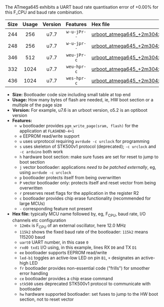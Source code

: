 The ATmega645 exhibits a UART baud rate quantisation error of +0.00% for this F_CPU and baud rate combination.

|Size|Usage|Version|Features|Hex file|
|:-:|:-:|:-:|:-:|:--|
|244|256|u7.7|`w-u-jPr--`|[urboot_atmega645_+2m304x_+++2k4_uart0_rxe0_txe1_led+b5.hex](https://raw.githubusercontent.com/stefanrueger/urboot.hex/main/cores/megacore/atmega645/external_oscillator/fcpu_+2m304x/br_+++2k4/urboot_atmega645_+2m304x_+++2k4_uart0_rxe0_txe1_led+b5.hex)|
|248|256|u7.7|`w-u-jpr--`|[urboot_atmega645_+2m304x_+++2k4_uart0_rxe0_txe1_led+b5_fr.hex](https://raw.githubusercontent.com/stefanrueger/urboot.hex/main/cores/megacore/atmega645/external_oscillator/fcpu_+2m304x/br_+++2k4/urboot_atmega645_+2m304x_+++2k4_uart0_rxe0_txe1_led+b5_fr.hex)|
|346|512|u7.7|`weu-jPr-c`|[urboot_atmega645_+2m304x_+++2k4_uart0_rxe0_txe1_ee_led+b5_fr_ce.hex](https://raw.githubusercontent.com/stefanrueger/urboot.hex/main/cores/megacore/atmega645/external_oscillator/fcpu_+2m304x/br_+++2k4/urboot_atmega645_+2m304x_+++2k4_uart0_rxe0_txe1_ee_led+b5_fr_ce.hex)|
|332|1024|u7.7|`weu-hpr-c`|[urboot_atmega645_+2m304x_+++2k4_uart0_rxe0_txe1_ee_led+b5_fr_ce_hw.hex](https://raw.githubusercontent.com/stefanrueger/urboot.hex/main/cores/megacore/atmega645/external_oscillator/fcpu_+2m304x/br_+++2k4/urboot_atmega645_+2m304x_+++2k4_uart0_rxe0_txe1_ee_led+b5_fr_ce_hw.hex)|
|436|1024|u7.7|`wes-hpr-c`|[urboot_atmega645_+2m304x_+++2k4_uart0_rxe0_txe1_ee_led+b5_fr_ce_stk500_hw.hex](https://raw.githubusercontent.com/stefanrueger/urboot.hex/main/cores/megacore/atmega645/external_oscillator/fcpu_+2m304x/br_+++2k4/urboot_atmega645_+2m304x_+++2k4_uart0_rxe0_txe1_ee_led+b5_fr_ce_stk500_hw.hex)|

- **Size:** Bootloader code size including small table at top end
- **Usage:** How many bytes of flash are needed, ie, HW boot section or a multiple of the page size
- **Version:** For example, u7.6 is an urboot version, o5.2 is an optiboot version
- **Features:**
  + `w` bootloader provides `pgm_write_page(sram, flash)` for the application at `FLASHEND-4+1`
  + `e` EEPROM read/write support
  + `u` uses urprotocol requiring `avrdude -c urclock` for programming
  + `s` uses skeleton of STK500v1 protocol (deprecated); `-c urclock` and `-c arduino` both work
  + `h` hardware boot section: make sure fuses are set for reset to jump to boot section
  + `j` vector bootloader: applications *need to be patched externally*, eg, using `avrdude -c urclock`
  + `p` bootloader protects itself from being overwritten
  + `P` vector bootloader only: protects itself and reset vector from being overwritten
  + `r` preserves reset flags for the application in the register R2
  + `c` bootloader provides chip erase functionality (recommended for large MCUs)
  + `-` corresponding feature not present
- **Hex file:** typically MCU name followed by, eg, F<sub>CPU</sub>, baud rate, I/O channels etc configuration
  + `12m0x` is F<sub>CPU</sub> of an external oscillator, here 12.0 MHz
  + `115k2` shows the fixed baud rate of the bootloader: `115k2` means 115200 baud
  + `uart0` UART number, in this case `0`
  + `rxd0 txd1` I/O using, in this example, lines RX `D0` and TX `D1`
  + `ee` bootloader supports EEPROM read/write
  + `led-b1` toggles an active-low LED on pin `B1`, `+` designates an active-high LED
  + `fr` bootloader provides non-essential code ("frills") for smoother error handling
  + `ce` bootloader provides a chip erase command
  + `stk500` uses deprecated STK500v1 protocol to communicate with bootloader
  + `hw` hardware supported bootloader: set fuses to jump to the HW boot section, not to reset vector
